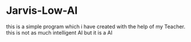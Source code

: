 # Jarvis-Low-AI
this is a simple program which i have created with the help of my Teacher. this is not as much intelligent AI but it is a AI
